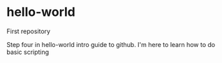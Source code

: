# hello-world
First repository

Step four in hello-world intro guide to github.
I'm here to learn how to do basic scripting

